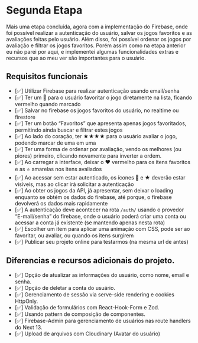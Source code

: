 # Segunda Etapa

Mais uma etapa concluída, agora com a implementação do Firebase, onde foi possível realizar a autenticação do usuário, salvar os jogos favoritos e as avaliações feitas pelo usuário. Além disso, foi possível ordenar os jogos por avaliação e filtrar os jogos favoritos. Porém assim como na etapa anterior eu não parei por aqui, e implementei algumas funcionalidades extras e recursos que ao meu ver são importantes para o usuário.

## Requisitos funcionais

- [✅] Utilizar Firebase para realizar autenticação usando email/senha
- [✅] Ter um 🩶 para o usuário favoritar o jogo diretamente na lista, ficando vermelho quando marcado
- [✅] Salvar no firebase os jogos favoritos do usuário, no realtime ou firestore
- [✅] Ter um botão “Favoritos” que apresenta apenas jogos favoritados, permitindo ainda buscar e filtrar estes jogos
- [✅] Ao lado do coração, ter ★★★★ para o usuário avaliar o jogo, podendo marcar de uma em uma
- [✅] Ter uma forma de ordenar por avaliação, vendo os melhores (ou piores) primeiro, clicando novamente para inverter a ordem.
- [✅] Ao carregar a interface, deixar o ❤️ vermelho para os itens favoritos e as ⭐️ amarelas nos itens avaliados
- [✅] Ao acessar sem estar autenticado, os ícones 🩶 e ★ deverão estar visíveis, mas ao clicar irá solicitar a autenticação
- [✅] Ao obter os jogos da API, já apresentar, sem deixar o loading enquanto se obtém os dados do firebase, até porque, o firebase devolverá os dados mais rapidamente
- [✅] A autenticação deve acontecer na rota `/auth/` usando o provedor “E-mail/senha” do firebase, onde o usuário poderá criar uma conta ou acessar a conta já existente (se mantendo apenas nesta rota)
- [✅] Escolher um item para aplicar uma animação com CSS, pode ser ao favoritar, ou avaliar, ou quando os itens surgirem
- [✅] Publicar seu projeto online para testarmos (na mesma url de antes)

## Diferencias e recursos adicionais do projeto.

- [✅] Opção de atualizar as informações do usuário, como nome, email e senha.
- [✅] Opção de deletar a conta do usuário.
- [✅] Gerenciamento de sessão via serve-side rendering e cookies HttpOnly.
- [✅] Validação de formulários com React-Hook-Form e Zod.
- [✅] Usando pattern de composição de componentes.
- [✅] Firebase-Admin para gerenciamento de usuários nas route handlers do Next 13.
- [✅] Upload de arquivos com Cloudinary (Avatar do usuário)
